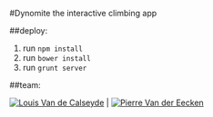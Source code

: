 #Dynomite
the interactive climbing app

##deploy:
1. run `npm install`
2. run `bower install`
3. run `grunt server`

##team:

[![Louis Van de Calseyde](http://integralstudios.be/img/p_louis.png)](http://twitter.com/vdclouis) |
[![Pierre Van der Eecken](http://integralstudios.be/img/p_pierre.png)](http://twitter.com/peecken)
